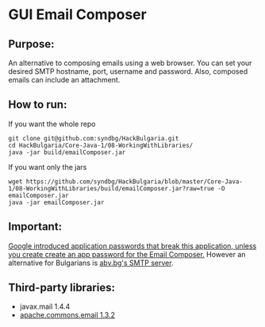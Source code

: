 # GUI Email Composer

## Purpose:
An alternative to composing emails using a web browser.
You can set your desired SMTP hostname, port, username and password.
Also, composed emails can include an attachment.


## How to run:
If you want the whole repo
```
git clone git@github.com:syndbg/HackBulgaria.git
cd HackBulgaria/Core-Java-1/08-WorkingWithLibraries/
java -jar build/emailComposer.jar
```


If you want only the jars
```
wget https://github.com/syndbg/HackBulgaria/blob/master/Core-Java-1/08-WorkingWithLibraries/build/emailComposer.jar?raw=true -O emailComposer.jar
java -jar emailComposer.jar
```

## Important:
[Google introduced application passwords that break this application, unless you create create an app password for the Email Composer.](https://support.google.com/accounts/answer/185833)
However an alternative for Bulgarians is [abv.bg's SMTP server](http://help.abv.bg/?p=1350).


## Third-party libraries:
* javax.mail 1.4.4
* [apache.commons.email 1.3.2](http://commons.apache.org/proper/commons-email/)
